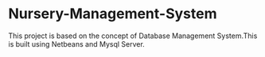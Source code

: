 # Nursery-Management-System
This project is based on the concept of Database Management System.This is built using Netbeans and Mysql Server.

